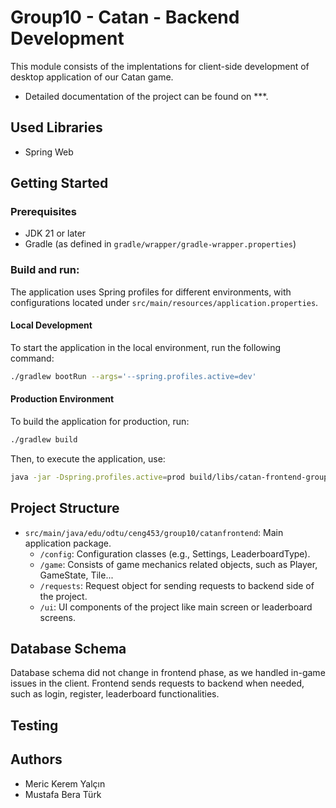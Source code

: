 # Group10 - Catan - Backend Development

This module consists of the implentations for client-side development of desktop application of our Catan game.

- Detailed documentation of the project can be found on ***.


## Used Libraries
- Spring Web

## Getting Started

### Prerequisites

- JDK 21 or later
- Gradle (as defined in `gradle/wrapper/gradle-wrapper.properties`)

### Build and run:

The application uses Spring profiles for different environments, with configurations located under `src/main/resources/application.properties`.

#### Local Development

To start the application in the local environment, run the following command:

```bash
./gradlew bootRun --args='--spring.profiles.active=dev'
```

#### Production Environment 

To build the application for production, run:

```bash
./gradlew build
```

Then, to execute the application, use:
```bash
java -jar -Dspring.profiles.active=prod build/libs/catan-frontend-group10-0.0.1-SNAPSHOT.jar
```

## Project Structure

- `src/main/java/edu/odtu/ceng453/group10/catanfrontend`: Main application package.
  - `/config`: Configuration classes (e.g., Settings, LeaderboardType).
  - `/game`: Consists of game mechanics related objects, such as Player, GameState, Tile...
  - `/requests`: Request object for sending requests to backend side of the project.
  - `/ui`: UI components of the project like main screen or leaderboard screens.

## Database Schema

Database schema did not change in frontend phase, as we handled in-game issues in the client. Frontend sends requests to backend when needed, such as login, register, leaderboard functionalities.

## Testing 


## Authors 
- Meric Kerem Yalçın
- Mustafa Bera Türk

